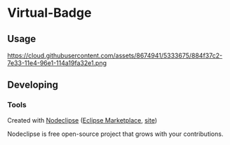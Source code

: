 

# Virtual-Badge

## Usage
https://cloud.githubusercontent.com/assets/8674941/5333675/884f37c2-7e33-11e4-96e1-114a19fa32e1.png


## Developing



### Tools

Created with [Nodeclipse](https://github.com/Nodeclipse/nodeclipse-1)
 ([Eclipse Marketplace](http://marketplace.eclipse.org/content/nodeclipse), [site](http://www.nodeclipse.org))   

Nodeclipse is free open-source project that grows with your contributions.
